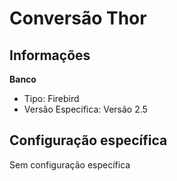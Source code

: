 # Conversão Thor  
## Informações  
**Banco**  
- Tipo: Firebird  
- Versão Especifica: Versão 2.5  
## Configuração específica  
Sem configuração específica